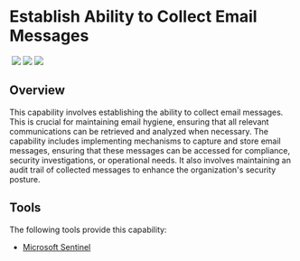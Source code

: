 # Establish Ability to Collect Email Messages
&nbsp;![](https://img.shields.io/badge/ID-C1207-blue)&nbsp;![](https://img.shields.io/badge/Phase-Preparation_%28P0001%29-blue)&nbsp;![](https://img.shields.io/badge/Category-Email-blue)
## Overview
This capability involves establishing the ability to collect email messages. This is crucial for maintaining email hygiene, ensuring that all relevant communications can be retrieved and analyzed when necessary. The capability includes implementing mechanisms to capture and store email messages, ensuring that these messages can be accessed for compliance, security investigations, or operational needs. It also involves maintaining an audit trail of collected messages to enhance the organization's security posture.

## Tools
The following tools provide this capability:

- [Microsoft Sentinel](../tool/ms-sentinel/C1207.md)